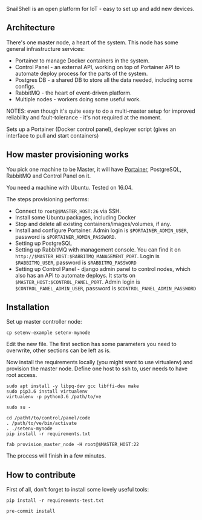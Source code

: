SnailShell is an open platform for IoT - easy to set up and add new devices.

## Architecture
There's one master node, a heart of the system. This node has some general infrastructure services:
* Portainer to manage Docker containers in the system.
* Control Panel - an external API, working on top of Portainer API to automate deploy process for the parts of the system.
* Postgres DB - a shared DB to store all the data needed, including some configs.
* RabbitMQ - the heart of event-driven platform.
* Multiple nodes - workers doing some useful work.

NOTES: even though it's quite easy to do a multi-master setup for
 improved reliability and fault-tolerance - it's not required at the moment.

Sets up a Portainer (Docker control panel), deployer script (gives an interface to pull and start containers)


## How master provisioning works

You pick one machine to be Master, it will have [Portainer](https://github.com/portainer/portainer),
PostgreSQL, RabbitMQ and Control Panel on it.

You need a machine with Ubuntu. Tested on 16.04.

The steps provisioning performs:
* Connect to `root@$MASTER_HOST:26` via SSH.
* Install some Ubuntu packages, including Docker
* Stop and delete all existing containers/images/volumes, if any.
* Install and configure Portainer.
Admin login is `$PORTAINER_ADMIN_USER`, password is `$PORTAINER_ADMIN_PASSWORD`.
* Setting up PostgreSQL
* Setting up RabbitMQ with management console. You can find it on `http://$MASTER_HOST:$RABBITMQ_MANAGEMENT_PORT`.
Login is `$RABBITMQ_USER`, password is `$RABBITMQ_PASSWORD`
* Setting up Control Panel - django admin panel to control nodes,
which also has an API to automate deploys. It starts on `$MASTER_HOST:$CONTROL_PANEL_PORT`.
Admin login is `$CONTROL_PANEL_ADMIN_USER`, password is `$CONTROL_PANEL_ADMIN_PASSWORD`

## Installation

Set up master controller node:
```
cp setenv-example setenv-mynode
```

Edit the new file. The first section has some parameters you need to overwrite,
other sections can be left as is.

Now install the requirements locally (you might want to use virtualenv)
and provision the master node. Define one host to ssh to,
user needs to have root access.

```
sudo apt install -y libpq-dev gcc libffi-dev make
sudo pip3.6 install virtualenv
virtualenv -p python3.6 /path/to/ve

sudo su -

cd /patht/to/control/panel/code
. /path/to/ve/bin/activate
. ./setenv-mynode
pip install -r requirements.txt

fab provision_master_node -H root@$MASTER_HOST:22
```

The process will finish in a few minutes.


## How to contribute

First of all, don't forget to install some lovely useful tools:

```
pip install -r requirements-test.txt

pre-commit install
```
